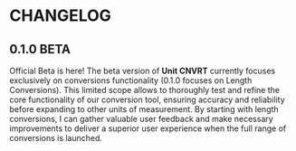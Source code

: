 # CHANGELOG
## 0.1.0 BETA
Official Beta is here! The beta version of **Unit CNVRT** currently focuses exclusively on conversions functionality (0.1.0 focuses on Length Conversions). This limited scope allows to thoroughly test and refine the core functionality of our conversion tool, ensuring accuracy and reliability before expanding to other units of measurement. By starting with length conversions, I can gather valuable user feedback and make necessary improvements to deliver a superior user experience when the full range of conversions is launched.